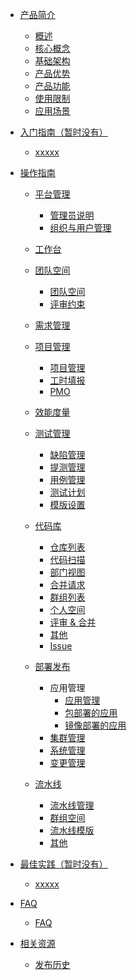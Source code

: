 * [产品简介]()
  * [概述](Introduction/Product-Overview.md)
  * [核心概念](/Introduction/Core-Concepts.md)
  * [基础架构](/Introduction/Basic-Infrastructure.md)
  * [产品优势](/Introduction/Benefits.md)
  * [产品功能](/Introduction/Features.md)
  * [使用限制](/Introduction/Restrictions.md)
  * [应用场景](/Introduction/Application-Scenarios.md)
* [入门指南（暂时没有）]()
  
  * [xxxxx](/Getting-Started/)
* [操作指南]()
  * [平台管理]()
    * [管理员说明](/Operation-Guide/admin/admin.md)
    * [组织与用户管理](/Operation-Guide/admin/organisation_and_user.md)
  * [工作台](/Operation-Guide/myzone/dashboard.md)
  * [团队空间]()
    * [团队空间](/Operation-Guide/teamspace/space.md)
    * [评审约束](/Operation-Guide/teamspace/space_check.md)
  * [需求管理](/Operation-Guide/demand/demand.md)
  * [项目管理](/Operation-Guide/pmp/pmp.md)
    * [项目管理](/Operation-Guide/pmp/project_management.md)
    * [工时填报](/Operation-Guide/pmp/labor_hour.md)
    * [PMO](/Operation-Guide/pmp/pmo.md)
  * [效能度量](/Operation-Guide/effectiveness_measurement/agile_practices.md)
  * [测试管理](/Operation-Guide/test_management/test_management.md)
    * [缺陷管理](/Operation-Guide/test_manage/bug.md)
    * [提测管理](/Operation-Guide/test_manage/test.md)
    * [用例管理](/Operation-Guide/test_manage/case.md)
    * [测试计划](/Operation-Guide/test_manage/test_plan.md)
    * [模版设置](/Operation-Guide/test_manage/test_setting.md)
  * [代码库]()
    * [仓库列表](/Operation-Guide/coding/repo.md)
    * [代码扫描](/Operation-Guide/coding/code_scan.md)
    * [部门视图](/Operation-Guide/coding/department.md)
    * [合并请求](/Operation-Guide/coding/mr.md)
    * [群组列表](/Operation-Guide/coding/team.md)
    * [个人空间](/Operation-Guide/coding/personal.md)
    * [评审 & 合并](/Operation-Guide/coding/review.md)
    * [其他](/Operation-Guide/coding/others.md)
    * [Issue](/Operation-Guide/coding/issue.md)
  * [部署发布](/Operation-Guide/deploy/deploy.md)

    - 应用管理
      - [应用管理](/Operation-Guide/deploy/app.md)
      - [包部署的应用](/Operation-Guide/deploy/app-package.md)
      - [镜像部署的应用](/Operation-Guide/deploy/app-image.md)

    * [集群管理](/Operation-Guide/deploy/clusters.md)
    * [系统管理](/Operation-Guide/deploy/system.md)
    * [变更管理](/Operation-Guide/deploy/process.md)
  * [流水线]()
    * [流水线管理](/Operation-Guide/pipeline/pipeline.md)
    * [群组空间](/Operation-Guide/pipeline/pipeline_team.md)
    * [流水线模版](/Operation-Guide/pipeline/pipeline_template.md)
    * [其他](/Operation-Guide/pipeline/pipeline_others.md)
* [最佳实践（暂时没有）]()
  
  * [xxxxx](/Best-Practices/)
* [FAQ]()
  
  * [FAQ](/FAQ/FAQ.md)
* [相关资源]()
  
  * [发布历史](/Related-Resources/Document-History.md)

